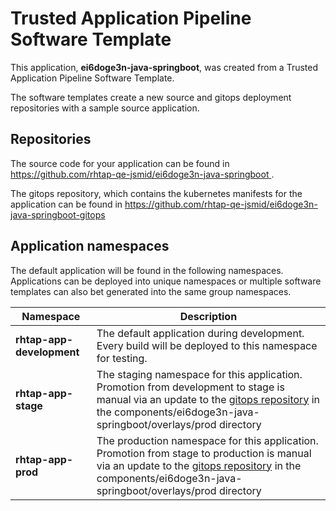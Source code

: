 # Trusted Application Pipeline Software Template

This application, **ei6doge3n-java-springboot**, was created from a Trusted Application Pipeline Software Template.

The software templates create a new source and gitops deployment repositories with a sample source application. 

## Repositories

The source code for your application can be found in [https://github.com/rhtap-qe-jsmid/ei6doge3n-java-springboot ](https://github.com/rhtap-qe-jsmid/ei6doge3n-java-springboot ).
 
The gitops repository, which contains the kubernetes manifests for the application can be found in 
[https://github.com/rhtap-qe-jsmid/ei6doge3n-java-springboot-gitops ](https://github.com/rhtap-qe-jsmid/ei6doge3n-java-springboot-gitops ) 

## Application namespaces 

The default application will be found in the following namespaces. Applications can be deployed into unique namespaces or multiple software templates can also bet generated into the same group namespaces.  

|  Namespace   |  Description   |  
| -------- | -------- |   
| **rhtap-app-development** | The default application during development. Every build will be deployed to this namespace for testing. | 
| **rhtap-app-stage** | The staging namespace for this application. Promotion from development to stage is manual via an update to the [gitops repository](https://github.com/rhtap-qe-jsmid/ei6doge3n-java-springboot-gitops ) in the components/ei6doge3n-java-springboot/overlays/prod directory |  
| **rhtap-app-prod** | The production namespace for this application. Promotion from stage to production is manual via an update to the [gitops repository](https://github.com/rhtap-qe-jsmid/ei6doge3n-java-springboot-gitops ) in the components/ei6doge3n-java-springboot/overlays/prod directory | 